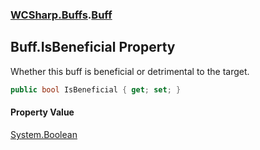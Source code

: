 ### [WCSharp.Buffs](WCSharp.Buffs.md 'WCSharp.Buffs').[Buff](WCSharp.Buffs.Buff.md 'WCSharp.Buffs.Buff')

## Buff.IsBeneficial Property

Whether this buff is beneficial or detrimental to the target.

```csharp
public bool IsBeneficial { get; set; }
```

#### Property Value
[System.Boolean](https://docs.microsoft.com/en-us/dotnet/api/System.Boolean 'System.Boolean')